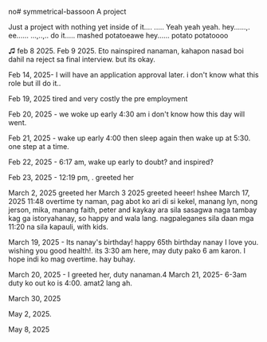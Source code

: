 no# symmetrical-bassoon
A project

Just a project with nothing yet inside of it....
.....
Yeah yeah yeah.  hey......,.
ee......
...,..,..
do it.....
mashed potatoeawe
hey......
potato potatoooo

♫ 
feb 8 2025.
Feb 9 2025. Eto nainspired nanaman, kahapon nasad boi dahil na reject sa final interview. but its okay.

Feb 14, 2025- I will have an application approval later. i don't know what this role but ill do it..



Feb 19, 2025 tired and very costly the pre employment 

Feb 20, 2025 - we woke up early 4:30 am i don't know how this day will went.

Feb 21, 2025 - wake up early 4:00 then sleep again then wake up at 5:30. one step at a time.

Feb 22, 2025 - 6:17 am, wake up early to doubt? and inspired?

Feb 23, 2025 - 12:19 pm, .
greeted her

March 2, 2025 greeted her
 March 3  2025 greeted heeer!
hshee
March 17, 2025 11:48 overtime ty naman, pag abot ko ari di si kekel, manang lyn, nong jerson, mika, manang faith, peter and kaykay ara sila sasagwa naga tambay kag ga istoryahanay, so happy and wala lang. nagpaleganes sila daan mga 11:20 na sila kapauli, with kids.

March 19, 2025 - Its nanay's birthday! happy 65th birthday nanay I love you. wishing you good health!. its 3:30 am here, may duty pako 6 am karon. I hope indi ko mag overtime. hay buhay.

March 20, 2025 - I greeted her, duty nanaman.4
March 21, 2025- 6-3am duty ko out ko is 4:00. amat2 lang ah.


March 30, 2025

May 2, 2025.

May 8, 2025 
